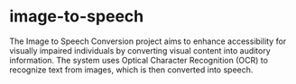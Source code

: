 # image-to-speech
The Image to Speech Conversion project aims to enhance accessibility for visually impaired individuals by converting visual content into auditory information. The system uses Optical Character Recognition (OCR) to recognize text from images, which is then converted into speech.
